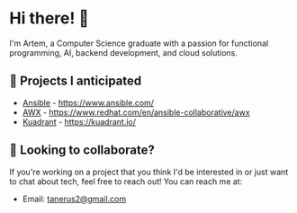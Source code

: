 # Hi there! 👋

I'm Artem, a Computer Science graduate with a passion for functional programming, AI, backend development, and cloud solutions.

## 🔭 Projects I anticipated

- [Ansible](https://github.com/ansible/ansible) - https://www.ansible.com/
- [AWX](https://github.com/ansible/awx) - https://www.redhat.com/en/ansible-collaborative/awx
- [Kuadrant](https://github.com/Kuadrant) - https://kuadrant.io/

## 👯 Looking to collaborate?

If you're working on a project that you think I'd be interested in or just want to chat about tech, feel free to reach out! You can reach me at:

- Email: [tanerus2@gmail.com](mailto:tanerus2@gmail.com)
